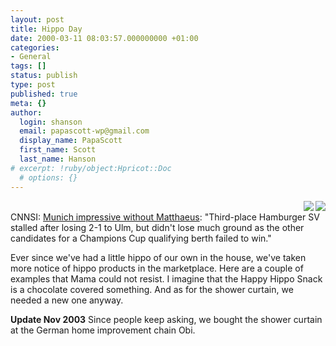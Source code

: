 ```yaml
---
layout: post
title: Hippo Day
date: 2000-03-11 08:03:57.000000000 +01:00
categories:
- General
tags: []
status: publish
type: post
published: true
meta: {}
author:
  login: shanson
  email: papascott-wp@gmail.com
  display_name: PapaScott
  first_name: Scott
  last_name: Hanson
# excerpt: !ruby/object:Hpricot::Doc
  # options: {}
---
```

<p><img src="/images/mausnews/hippocurtain.jpg" align="right" /> <img src="/images/mausnews/happyhippo.jpg" align="right" /><br />
CNNSI: <a href="http://www.cnnsi.com/soccer/world/news/2000/03/11/german_roundup_ap/">Munich impressive without Matthaeus</a>:  "Third-place Hamburger SV stalled after losing 2-1 to Ulm, but  didn't lose much ground as the other candidates for a Champions Cup qualifying berth failed to win."</p>
<p> Ever since we've had a little hippo of our own in the house, we've taken more notice of hippo products in the marketplace. Here are a couple of examples that Mama could not resist. I imagine that the Happy Hippo Snack is a chocolate covered something. And as for the shower curtain, we needed a new one anyway.</p>
<p><b>Update Nov 2003</b> Since people keep asking, we bought the shower curtain at the German home improvement chain Obi.</p>
